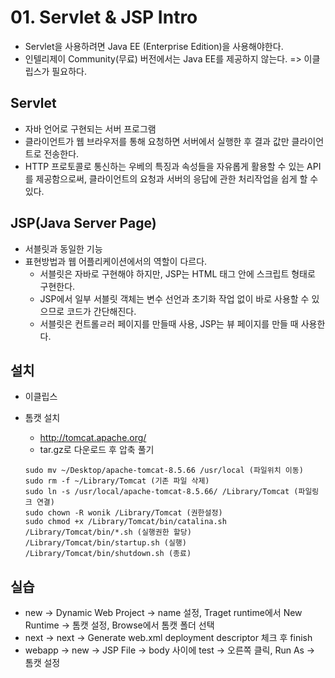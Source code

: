 # 01. Servlet & JSP Intro

- Servlet을 사용하려면 Java EE (Enterprise Edition)을 사용해야한다.
- 인텔리제이 Community(무료) 버전에서는 Java EE를 제공하지 않는다.  => 이클립스가 필요하다.

## Servlet

- 자바 언어로 구현되는 서버 프로그램
- 클라이언트가 웹 브라우저를 통해 요청하면 서버에서 실행한 후 결과 값만 클라이언트로 전송한다.
- HTTP 프로토콜로 통신하는 우베의 특징과 속성들을 자유롭게 활용할 수 있는 API를 제공함으로써, 클라이언트의 요청과 서버의 응답에 관한 처리작업을 쉽게 할 수 있다.

## JSP(Java Server Page)

- 서블릿과 동일한 기능
- 표현방법과 웹 어플리케이션에서의 역할이 다르다.
  - 서블릿은 자바로 구현해야 하지만, JSP는 HTML 태그 안에 스크립트 형태로 구현한다.
  - JSP에서 일부 서블릿 객체는 변수 선언과 초기화 작업 없이 바로 사용할 수 있으므로 코드가 간단해진다.
  - 서블릿은 컨트롤ㄹ러 페이지를 만들때 사용, JSP는 뷰 페이지를 만들 때 사용한다.

## 설치

- 이클립스

- 톰캣 설치
  - http://tomcat.apache.org/
  - tar.gz로 다운로드 후 압축 풀기

  ```
  sudo mv ~/Desktop/apache-tomcat-8.5.66 /usr/local (파일위치 이동)
  sudo rm -f ~/Library/Tomcat (기존 파일 삭제)
  sudo ln -s /usr/local/apache-tomcat-8.5.66/ /Library/Tomcat (파일링크 연결)
  sudo chown -R wonik /Library/Tomcat (권한설정)
  sudo chmod +x /Library/Tomcat/bin/catalina.sh /Library/Tomcat/bin/*.sh (실행권한 할당)
  /Library/Tomcat/bin/startup.sh (실행)
  /Library/Tomcat/bin/shutdown.sh (종료) 
  ```

## 실습

- new -> Dynamic Web Project -> name 설정, Traget runtime에서 New Runtime -> 톰캣 설정, Browse에서 톰캣 폴더 선택
- next -> next -> Generate web.xml deployment descriptor 체크 후 finish
- webapp -> new -> JSP File -> body 사이에 test -> 오른쪽 클릭, Run As -> 톰캣 설정